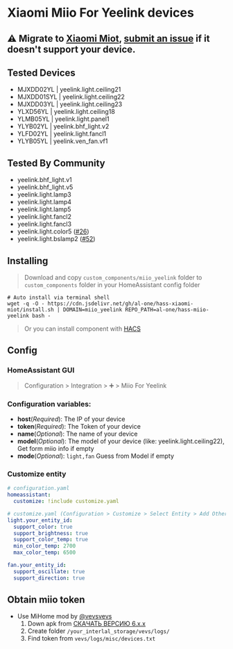 # Xiaomi Miio For Yeelink devices

## ⚠️ Migrate to [Xiaomi Miot](https://github.com/al-one/hass-xiaomi-miot), [submit an issue](https://github.com/al-one/hass-xiaomi-miot/issues/new?template=device-issue.yml) if it doesn't support your device.

## Tested Devices

- MJXDD02YL | yeelink.light.ceiling21
- MJXDD01SYL | yeelink.light.ceiling22
- MJXDD03YL | yeelink.light.ceiling23
- YLXD56YL | yeelink.light.ceiling18
- YLMB05YL | yeelink.light.panel1
- YLYB02YL | yeelink.bhf_light.v2
- YLFD02YL | yeelink.light.fancl1
- YLYB05YL | yeelink.ven_fan.vf1

## Tested By Community
- yeelink.bhf_light.v1
- yeelink.bhf_light.v5
- yeelink.light.lamp3
- yeelink.light.lamp4
- yeelink.light.lamp5
- yeelink.light.fancl2
- yeelink.light.fancl3
- yeelink.light.color5 ([#26](https://github.com/al-one/hass-miio-yeelink/issues/26))
- yeelink.light.bslamp2 ([#52](https://github.com/al-one/hass-miio-yeelink/issues/52))


## Installing

> Download and copy `custom_components/miio_yeelink` folder to `custom_components` folder in your HomeAssistant config folder

```shell
# Auto install via terminal shell
wget -q -O - https://cdn.jsdelivr.net/gh/al-one/hass-xiaomi-miot/install.sh | DOMAIN=miio_yeelink REPO_PATH=al-one/hass-miio-yeelink bash -
```

> Or you can install component with [HACS](https://hacs.xyz)


## Config

### HomeAssistant GUI

> Configuration > Integration > ➕ > Miio For Yeelink

### Configuration variables:

- **host**(*Required*): The IP of your device
- **token**(*Required*): The Token of your device
- **name**(*Optional*): The name of your device
- **model**(*Optional*): The model of your device (like: yeelink.light.ceiling22), Get form miio info if empty
- **mode**(*Optional*): `light,fan` Guess from Model if empty

### Customize entity

```yaml
# configuration.yaml
homeassistant:
  customize: !include customize.yaml

# customize.yaml (Configuration > Customize > Select Entity > Add Other Attribute)
light.your_entity_id:
  support_color: true
  support_brightness: true
  support_color_temp: true
  min_color_temp: 2700
  max_color_temp: 6500

fan.your_entity_id:
  support_oscillate: true
  support_direction: true
```


## Obtain miio token

- Use MiHome mod by [@vevsvevs](https://github.com/custom-components/ble_monitor/issues/7#issuecomment-595874419)
  1. Down apk from [СКАЧАТЬ ВЕРСИЮ 6.x.x](https://www.kapiba.ru/2017/11/mi-home.html)
  2. Create folder `/your_interlal_storage/vevs/logs/`
  3. Find token from `vevs/logs/misc/devices.txt`
